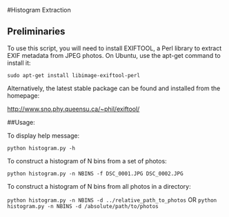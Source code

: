 #Histogram Extraction

## Preliminaries

To use this script, you will need to install EXIFTOOL, a Perl library
to extract EXIF metadata from JPEG photos. On Ubuntu, use the apt-get command to install it:

```sudo apt-get install libimage-exiftool-perl```

Alternatively, the latest stable package can be found and installed
from the homepage:

http://www.sno.phy.queensu.ca/~phil/exiftool/

##Usage:

To display help message: 

```python histogram.py -h```

To construct a histogram of N bins from a set of photos:

```python histogram.py -n NBINS -f DSC_0001.JPG DSC_0002.JPG```

To construct a histogram of N bins from all photos in a directory:

```python histogram.py -n NBINS -d ../relative_path_to_photos``` 
OR
```python histogram.py -n NBINS -d /absolute/path/to/photos``` 
